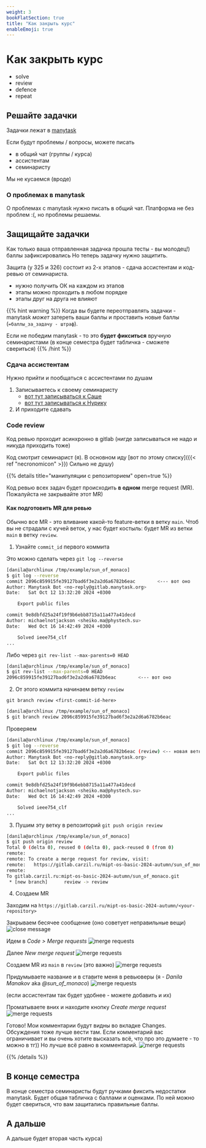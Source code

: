 ```yaml
---
weight: 3
bookFlatSection: true
title: "Как закрыть курс"
enableEmoji: true
---
```


# Как закрыть курс

- solve
- review
- defence
- repeat


## Решайте задачки

Задачки лежат в [manytask](https://manytask.carzil.ru/)

Если будут проблемы / вопросы, можете писать
- в общий чат (группы / курса)
- ассистентам
- семинаристу

Мы не кусаемся (вроде)


### О проблемах в manytask

О проблемах с manytask нужно писать в общий чат.
Платформа не без проблем :(, но проблемы решаемы.


## Защищайте задачки

Как только ваша отправленная задачка прошла тесты - вы молодец!)
баллы зафиксировались
Но теперь задачку нужно защитить.

Защита (у 325 и 326) состоит из 2-х этапов - сдача ассистентам и код-ревью от семинариста.
- нужно получить ОК на каждом из этапов
- этапы можно проходить в любом порядке
- этапы друг на друга не влияют


{{% hint warning %}}
Когда вы будете переотправлять задачки - manytask _может_ затереть ваши баллы и
проставить новые баллы (`=баллы_за_задачу - штраф`).

Если не победим manytask - то это **будет фикситься** вручную семинаристами
(в конце семестра будет табличка - сможете свериться)
{{% /hint %}}


### Сдача ассистентам

Нужно прийти и пообщаться с ассистентами по душам
1. Записываетесь к своему семинаристу
    - [вот тут записываться к Саше](https://docs.google.com/spreadsheets/d/1sSEVlgJ6wxswy8wRAYNssv6l50isb3IjoY7u_KWcGfI/edit?gid=0#gid=0)
    - [вот тут записываться к Нурику](https://docs.google.com/spreadsheets/d/1sSEVlgJ6wxswy8wRAYNssv6l50isb3IjoY7u_KWcGfI/edit?gid=1431548494#gid=1431548494)
2. И приходите сдавать


### Code review

Код ревью проходит асинхронно в gitlab
(нигде записываться не надо и никуда приходить тоже)

Код смотрит семинарист (я).
В основном иду [вот по этому списку]({{< ref "necronomicon" >}})
Сильно не душу)

{{% details title="манипуляции с репозиторием" open=true %}}

Код ревью всех задач будет происходить **в одном** merge request (MR).
Пожалуйста не закрывайте этот MR)


#### Как подготовить MR для ревью

Обычно все MR - это вливание какой-то feature-ветки в ветку `main`.
Чтоб вы не страдали с кучей веток, у нас будет костыль: будет MR из ветки `main`
в ветку `review`.

1. Узнайте `commit_id` первого коммита

Это можно сделать через `git log --reverse`
```bash
[danila@archlinux /tmp/example/sun_of_monaco]
$ git log --reverse
commit 2096c859915fe39127bad6f3e2a2d6a6782b6eac        <--- вот оно
Author: Manytask Bot <no-reply@gitlab.manytask.org>
Date:   Sat Oct 12 13:32:20 2024 +0300

    Export public files

commit 9e8dbfd25a24f19f9b6ebb8715a11a477a41decd
Author: michaelnotjackson <sheiko.ma@phystech.su>
Date:   Wed Oct 16 14:42:49 2024 +0300

    Solved ieee754_clf
...
```

Либо через `git rev-list --max-parents=0 HEAD`
```bash
[danila@archlinux /tmp/example/sun_of_monaco]
$ git rev-list --max-parents=0 HEAD
2096c859915fe39127bad6f3e2a2d6a6782b6eac        <--- вот оно
```

2. От этого коммита начинаем ветку `review`

`git branch review <first-commit-id-here>`
```bash
[danila@archlinux /tmp/example/sun_of_monaco]
$ git branch review 2096c859915fe39127bad6f3e2a2d6a6782b6eac
```

Проверяем
```bash
[danila@archlinux /tmp/example/sun_of_monaco]
$ git log --reverse
commit 2096c859915fe39127bad6f3e2a2d6a6782b6eac (review) <-- новая ветка review
Author: Manytask Bot <no-reply@gitlab.manytask.org>
Date:   Sat Oct 12 13:32:20 2024 +0300

    Export public files

commit 9e8dbfd25a24f19f9b6ebb8715a11a477a41decd
Author: michaelnotjackson <sheiko.ma@phystech.su>
Date:   Wed Oct 16 14:42:49 2024 +0300

    Solved ieee754_clf
...
```

3. Пушим эту ветку в репозиторий `git push origin review`

```bash
[danila@archlinux /tmp/example/sun_of_monaco]
$ git push origin review
Total 0 (delta 0), reused 0 (delta 0), pack-reused 0 (from 0)
remote:
remote: To create a merge request for review, visit:
remote:   https://gitlab.carzil.ru/mipt-os-basic-2024-autumn/sun_of_monaco/-/merge_requests/new?merge_request%5Bsource_branch%5D=review
remote:
To gitlab.carzil.ru:mipt-os-basic-2024-autumn/sun_of_monaco.git
 * [new branch]      review -> review
```

4. Создаем MR

Заходим на `https://gitlab.carzil.ru/mipt-os-basic-2024-autumn/<your-repository>`

Закрываем бесячее сообщение (оно советует неправильные вещи)
![close message](../../../instructions/create-merge-request-message.png)

Идем в _Code > Merge requests_
![merge requests](../../../instructions/mr-steps-1-2.png)

Далее _New merge request_
![merge requests](../../../instructions/mr-steps-3.png)

Создаем MR из `main` в `review` (это важно)
![merge requests](../../../instructions/mr-steps-4-5-6.png)

Придумываете название и в ставите меня в ревьюверы (я - _Danila Manakov_ aka _@sun_of_monaco_)
![merge requests](../../../instructions/mr-steps-7-8.png)

(если ассистентам так будет удобнее - можете добавить и их)

Проматываете вних и находите кнопку _Create merge request_
![merge requests](../../../instructions/mr-steps-9.png)

Готово!
Мои комментарии будут видны во вкладке Changes.
Обсуждения тоже лучше вести там.
Если комментарий вас ограничивает и вы очень хотите высказать всё, что про это
думаете - то можно в тг)) Но лучше всё равно в комментарий.
![merge requests](../../../instructions/mr-steps-10.png)

{{% /details %}}


## В конце семестра

В конце семестра семинаристы будут ручками фиксить недостатки manytask.
Будет общая табличка с баллами и оценками.
По ней можно будет свериться, что вам защитались правильные баллы.


## А дальше

А дальше будет вторая часть курса)
